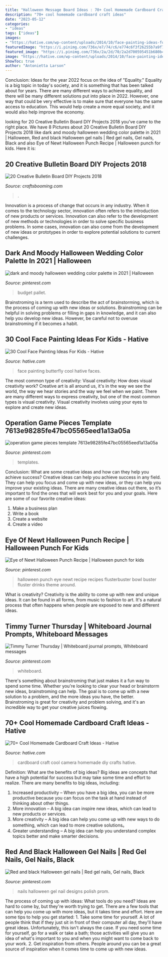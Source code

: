 ```yaml
---
title: "Halloween Message Board Ideas : 70+ Cool Homemade Cardboard Craft Ideas"
description: "70+ cool homemade cardboard craft ideas"
date: "2023-05-12"
categories:
- "ideas"
tags: ["ideas"]
images:
- "https://hative.com/wp-content/uploads/2014/10/face-painting-ideas-for-kids/17-butterfly.jpg"
featuredImage: "https://i.pinimg.com/736x/e7/74/c6/e774c6f3f26255b7a9f798e061f246c9--punch-recipes-halloween-punch.jpg"
featured_image: "https://i.pinimg.com/736x/2a/2d/70/2a2d700595451b680b4693a460519c53--homecoming-nails-prom-nails.jpg"
image: "https://hative.com/wp-content/uploads/2014/10/face-painting-ideas-for-kids/17-butterfly.jpg"
ShowToc: true
author: "Antonietta Larson"
---
```



Conclusion:
Ideas for the year 2022 focus on the idea of "Equality." Equality is a big topic in today's society, and it is something that has been talked about for years. There are many different ways to achieve equality, and there will be many different solutions put into place in 2022. However, one way that could be very effective is to make sure that everyone has the same access to education. This would help create a more equal society, and it would also help improve the economy.

	

		
looking for 20 Creative Bulletin Board DIY Projects 2018 you've came to the right place. We have 8 Pictures about 20 Creative Bulletin Board DIY Projects 2018 like dark and moody halloween wedding color palette in 2021 | Halloween, Red and black Halloween gel nails | Red gel nails, Gel nails, Black and also Eye of Newt Halloween Punch Recipe | Halloween punch for kids. Here it is:
		
    
## 20 Creative Bulletin Board DIY Projects 2018

<img loading=lazy src="https://craftsbooming.com/wp-content/uploads/2017/07/bulletin-board-diy/9-bulletin-board-diy-projects.jpg" onerror="this.onerror=null;this.src='https://tse3.mm.bing.net/th?id=OIP.yGNYsrFetpjsn7Qm3qgRGAHaMT&amp;pid=15.1';" alt="20 Creative Bulletin Board DIY Projects 2018">

_Source: craftsbooming.com_

>. 

	

Innovation is a process of change that occurs in any industry. When it comes to the technology sector, innovation often refers to the introduction of new products or services. Innovation can also refer to the development of new methods or technologies in order to solve specific business problems. In some cases, innovation can also come from the development of new ideas or prototypes in order to explore potential solutions to current challenges.

    
## Dark And Moody Halloween Wedding Color Palette In 2021 | Halloween

<img loading=lazy src="https://i.pinimg.com/736x/3a/e1/ec/3ae1ec58bc15ac82bdc872287b4a8b9f.jpg" onerror="this.onerror=null;this.src='https://tse2.mm.bing.net/th?id=OIP.DcMGolOisvNES9WDgtk-EAHaPZ&amp;pid=15.1';" alt="dark and moody halloween wedding color palette in 2021 | Halloween">

_Source: pinterest.com_

>budget pallet. 

	

Brainstroming is a term used to describe the act of brainstorming, which is the process of coming up with new ideas or solutions. Brainstroming can be helpful in solving problems or filling in gaps in knowledge, and it can also help you develop new ideas. However, be careful not to overuse brainstroming if it becomes a habit.

    
## 30 Cool Face Painting Ideas For Kids - Hative

<img loading=lazy src="https://hative.com/wp-content/uploads/2014/10/face-painting-ideas-for-kids/17-butterfly.jpg" onerror="this.onerror=null;this.src='https://tse3.mm.bing.net/th?id=OIP.9dmS64UcdOVJRvXp6jPL6AHaHa&amp;pid=15.1';" alt="30 Cool Face Painting Ideas For Kids - Hative">

_Source: hative.com_

>face painting butterfly cool hative faces. 

	

The most common type of creativity: Visual creativity: How does visual creativity work?
Creative art is all around us, it's in the way we see the world, the way we hear stories and the way we feel when we paint. There are many different ways to express creativity, but one of the most common types is visual creativity. Visual creativity involves using your eyes to explore and create new ideas.

    
## Operation Game Pieces Template 7613e98285fe47bc05565eed1a13a05a

<img loading=lazy src="https://i.pinimg.com/736x/25/e0/6e/25e06e1e474390879af2a479ea87ec87.jpg" onerror="this.onerror=null;this.src='https://tse3.mm.bing.net/th?id=OIP.Omu9a6mr_rcH1Y640OE3ZwHaJ3&amp;pid=15.1';" alt="operation game pieces template 7613e98285fe47bc05565eed1a13a05a">

_Source: pinterest.com_

>templates. 

	

Conclusion: What are some creative ideas and how can they help you achieve success?
Creative ideas can help you achieve success in any field. They can help you focus and come up with new ideas, or they can help you improve your existing ideas. There are many creative ideas out there, so it’s important to find the ones that will work best for you and your goals. Here are some of our favorite creative ideas: 
1. Make a business plan 
2. Write a book 
3. Create a website 
4. Create a video 

    
## Eye Of Newt Halloween Punch Recipe | Halloween Punch For Kids

<img loading=lazy src="https://i.pinimg.com/736x/e7/74/c6/e774c6f3f26255b7a9f798e061f246c9--punch-recipes-halloween-punch.jpg" onerror="this.onerror=null;this.src='https://tse4.mm.bing.net/th?id=OIP.mSmuUDfXteDZVTvIUPVtaQHaLH&amp;pid=15.1';" alt="Eye of Newt Halloween Punch Recipe | Halloween punch for kids">

_Source: pinterest.com_

>halloween punch eye newt recipe recipes flusterbuster bowl buster fluster drinks theme around. 

	

What is creativity?
Creativity is the ability to come up with new and unique ideas. It can be found in all forms, from music to fashion to art. It's a natural process that often happens when people are exposed to new and different ideas.

    
## Timmy Turner Thursday | Whiteboard Journal Prompts, Whiteboard Messages

<img loading=lazy src="https://i.pinimg.com/736x/0e/7a/3e/0e7a3ef069eca827fe5f60b25179ea12.jpg" onerror="this.onerror=null;this.src='https://tse4.mm.bing.net/th?id=OIP.0HFaU7oiMh-RLafnBhj2XQHaOs&amp;pid=15.1';" alt="Timmy Turner Thursday | Whiteboard journal prompts, Whiteboard messages">

_Source: pinterest.com_

>whiteboard. 

	

There's something about brainstroming that just makes it a fun way to spend some time. Whether you're looking to clear your head or brainstorm new ideas, brainstroming can help. The goal is to come up with a new solution to a problem, and the more ideas you have, the better. Brainstroming is great for creativity and problem solving, and it's an incredible way to get your creative juices flowing.

    
## 70+ Cool Homemade Cardboard Craft Ideas - Hative

<img loading=lazy src="https://hative.com/wp-content/uploads/2014/04/cardboard-crafts/21-diy-cardboard-craft-camera.jpg" onerror="this.onerror=null;this.src='https://tse3.mm.bing.net/th?id=OIP.UNgqKMiGlt1cnmAG4t01KgHaFi&amp;pid=15.1';" alt="70+ Cool Homemade Cardboard Craft Ideas - Hative">

_Source: hative.com_

>cardboard craft cool camera homemade diy crafts hative. 

	

Definition: What are the benefits of big ideas?
Big ideas are concepts that have a high potential for success but may take some time and effort to realize. There are many benefits to big ideas, including: 
1. Increased productivity – When you have a big idea, you can be more productive because you can focus on the task at hand instead of thinking about other things. 
2. More innovation – A big idea can inspire new ideas, which can lead to new products or services. 
3. More creativity – A big idea can help you come up with new ways to do something, which can lead to more creative solutions。 
4. Greater understanding – A big idea can help you understand complex topics better and make smarter decisions.

    
## Red And Black Halloween Gel Nails | Red Gel Nails, Gel Nails, Black

<img loading=lazy src="https://i.pinimg.com/736x/2a/2d/70/2a2d700595451b680b4693a460519c53--homecoming-nails-prom-nails.jpg" onerror="this.onerror=null;this.src='https://tse1.mm.bing.net/th?id=OIP.mU69zzyQ7X5775nrX0m1NgHaJ3&amp;pid=15.1';" alt="Red and black Halloween gel nails | Red gel nails, Gel nails, Black">

_Source: pinterest.com_

>nails halloween gel nail designs polish prom. 

	

The process of coming up with ideas: What tools do you need?
Ideas are hard to come by, but they're worth trying to get. There are a few tools that can help you come up with more ideas, but it takes time and effort. Here are some tips to help you get started: 1. Take some time for yourself. A lot of people think that if they just sit in front of their computer all day, they'll have great ideas. Unfortunately, this isn't always the case. If you need some time for yourself, go for a walk or take a bath; those activities will give you an idea of what's important to you and when you might want to come back to your work. 2. Get inspiration from others. People around you can be a great source of inspiration when it comes time to come up with new ideas.

